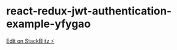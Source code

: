 # react-redux-jwt-authentication-example-yfygao

[Edit on StackBlitz ⚡️](https://stackblitz.com/edit/react-redux-jwt-authentication-example-yfygao)